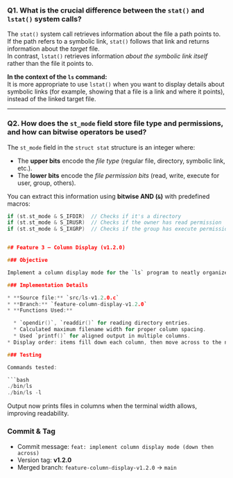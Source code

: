 ### Q1. What is the crucial difference between the `stat()` and `lstat()` system calls?  
The `stat()` system call retrieves information about the file a path points to. If the path refers to a symbolic link, `stat()` follows that link and returns information about the *target* file.  
In contrast, `lstat()` retrieves information *about the symbolic link itself* rather than the file it points to.  

**In the context of the `ls` command:**  
It is more appropriate to use `lstat()` when you want to display details about symbolic links (for example, showing that a file is a link and where it points), instead of the linked target file.

---

### Q2. How does the `st_mode` field store file type and permissions, and how can bitwise operators be used?  
The `st_mode` field in the `struct stat` structure is an integer where:
- The **upper bits** encode the *file type* (regular file, directory, symbolic link, etc.).
- The **lower bits** encode the *file permission bits* (read, write, execute for user, group, others).

You can extract this information using **bitwise AND (`&`)** with predefined macros:
```c
if (st.st_mode & S_IFDIR)  // Checks if it's a directory
if (st.st_mode & S_IRUSR)  // Checks if the owner has read permission
if (st.st_mode & S_IXGRP)  // Checks if the group has execute permission


## Feature 3 – Column Display (v1.2.0)

### Objective

Implement a column display mode for the `ls` program to neatly organize filenames in columns (displaying **down then across**) similar to the original `ls` behavior.

### Implementation Details

* **Source file:** `src/ls-v1.2.0.c`
* **Branch:** `feature-column-display-v1.2.0`
* **Functions Used:**

  * `opendir()`, `readdir()` for reading directory entries.
  * Calculated maximum filename width for proper column spacing.
  * Used `printf()` for aligned output in multiple columns.
* Display order: items fill down each column, then move across to the next column.

### Testing

Commands tested:

```bash
./bin/ls
./bin/ls -l
```

Output now prints files in columns when the terminal width allows, improving readability.

### Commit & Tag

* Commit message:
  `feat: implement column display mode (down then across)`
* Version tag: **v1.2.0**
* Merged branch: `feature-column-display-v1.2.0` → `main`

